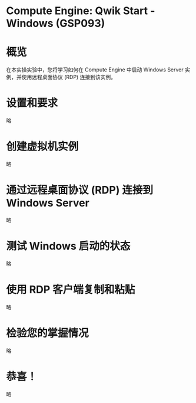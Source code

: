 # Compute Engine: Qwik Start - Windows (GSP093)
# 概览
在本实操实验中，您将学习如何在 Compute Engine 中启动 Windows Server 实例，并使用远程桌面协议 (RDP) 连接到该实例。

# 设置和要求
略

# 创建虚拟机实例
略

# 通过远程桌面协议 (RDP) 连接到 Windows Server
略

# 测试 Windows 启动的状态
略

# 使用 RDP 客户端复制和粘贴
略

# 检验您的掌握情况
略

# 恭喜！
略